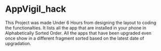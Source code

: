 # AppVigil_hack
This Project was made Under 6 Hours from designing the layout to coding the functionalties. It lists all the app that are installed in your phone in Alphabetically Sorted Order.
All the apps that have been upgraded even once show in a different fragment sorted based on the latest date of upgradation. 
